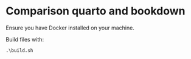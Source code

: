 # Comparison quarto and bookdown

Ensure you have Docker installed on your machine.

Build files with: 

```shell
.\build.sh
```
